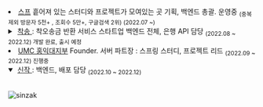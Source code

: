 <li><a href = "https://soup.pw">스프</a> 흩어져 있는 스터디와 프로젝트가 모여있는 곳 기획, 백엔드 총괄.   운영중  <sub>(중복제외 방문자 5천+ , 조회수 5만+, 구글검색 2위) (2022.07 ~)</sub></li>
 <details> &nbsp;
     <summary>
          &nbsp;<a href = "https://play.google.com/store/apps/details?id=com.chaksong.release">착송 </a>: 착오송금 반환 서비스 스타트업  백엔드 전체, 은행 API 담당  <sub>(2022.08 ~ 2022.12) 개발 완료, 출시 예정</sub> 
     </summary>
&nbsp;
 
![회사소개 삽입 이미지 2 (1)](https://user-images.githubusercontent.com/94730032/201576242-11cdfd72-fe51-46df-909d-4e478c0f91f1.svg)

![(figma) 엑스포 벽면 그래픽 디자인_3 (1)](https://user-images.githubusercontent.com/94730032/201576237-71d333ae-26c9-43c3-8f73-c2fc3968b356.svg)

<a href = "https://mobile.busan.com/view/busan/view.php?code=2022111318145068285">출시 기사 링크</a>

 </details>
 
<li> <a href = "https://github.com/HIUMC"> UMC 홍익대지부</a> Founder.  서버 파트장  : 스프링 스터디, 프로젝트 리드  <sub>(2022.09 ~ 2022.12) 진행중 </sub> </li>

 <details open> &nbsp;
 <summary>
         &nbsp;<a href = "">신작 </a>: 백엔드, 배포 담당 <sub>(2022.10 ~ 2022.12)</sub>
 </summary>
 
  ![sinzak](https://user-images.githubusercontent.com/94730032/201578971-0ddbf27c-4ae5-4f66-bf21-00bdf3c1811b.jpg)
 
 </details>
  
  
